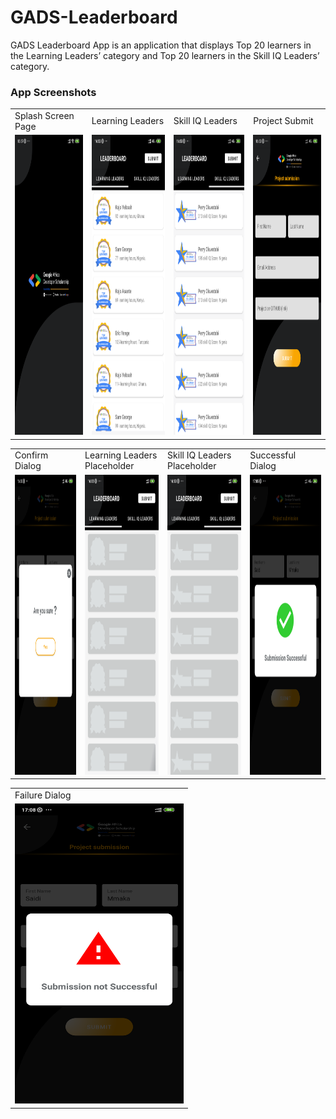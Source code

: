 # GADS-Leaderboard
GADS Leaderboard App is an application that displays Top 20 learners in the Learning Leaders’ category and Top 20 learners in the Skill IQ Leaders’ category.

### App Screenshots

<table>
  <tr>
    <td>Splash Screen Page</td>
    <td>Learning Leaders</td>
    <td>Skill IQ Leaders</td>
    <td>Project Submit</td>
  </tr>
  <tr>
    <td><img src="screenshot/splashscreen.png" width=270 height=480></td>
    <td><img src="screenshot/learningLeaders.png" width=270 height=480></td>
    <td><img src="screenshot/skillLeaders.png" width=270 height=480></td>
    <td><img src="screenshot/projectSubmit.png" width=270 height=480></td>
  </tr>
</table>

<table>
  <tr>
    <td>Confirm Dialog</td>
    <td>Learning Leaders Placeholder</td>
    <td>Skill IQ Leaders Placeholder</td>
    <td>Successful Dialog</td>
  </tr>
  <tr>
    <td><img src="screenshot/confirmDialog.png" width=270 height=480></td>
    <td><img src="screenshot/learningShimmerEffect.png" width=270 height=480></td>
    <td><img src="screenshot/skillIQshimmerEffect.png" width=270 height=480></td>
    <td><img src="screenshot/submissionSuccessful.png" width=270 height=480></td>
  </tr>
</table>

<table>
  <tr>
    <td>Failure Dialog</td>
  </tr>
  <tr>
    <td><img src="screenshot/submissionFailure.png" width=270 height=480></td>
  </tr>
</table>
